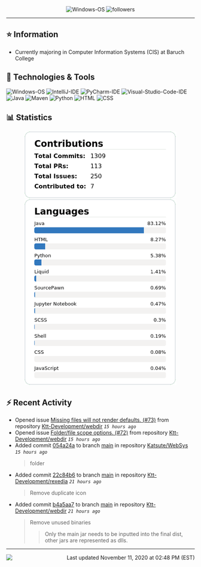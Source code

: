 <div align="center">
    <img 
        src="https://img.shields.io/badge/OS-Windows-informational?style=for-the-badge&color=3278be"
        alt="Windows-OS">
    <img 
        src="https://img.shields.io/github/followers/katsute?color=3278be&style=for-the-badge"
        alt="followers">
</div>

<hr>

## ⭐ Information

 - Currently majoring in Computer Information Systems (CIS) at Baruch College

## 🔧 Technologies & Tools

<img 
    src="https://img.shields.io/badge/OS-Windows-informational?style=flat-square&color=3278be"
    alt="Windows-OS">
<img 
    src="https://img.shields.io/badge/Editor-IntelliJ_IDEA-informational?style=flat-square&logo=intellij-idea&logoColor=white&color=3278be"
    alt="IntelliJ-IDE">
<img 
    src="https://img.shields.io/badge/Editor-PyCharm-informational?style=flat-square&logo=pycharm&logoColor=white&color=3278be"
    alt="PyCharm-IDE">
<img 
    src="https://img.shields.io/badge/Editor-Visual_Studio_Code-informational?style=flat-square&logo=Visual-Studio-Code&logoColor=white&color=3278be"
    alt="Visual-Studio-Code-IDE">
<img 
    src="https://img.shields.io/badge/Code-Java-informational?style=flat-square&logo=java&logoColor=white&color=3278be"
    alt="Java">
<img 
    src="https://img.shields.io/badge/Tools-Maven-informational?style=flat-square&logo=apache-maven&logoColor=white&color=3278be"
    alt="Maven">
<img 
    src="https://img.shields.io/badge/Code-Python-informational?style=flat-square&logo=python&logoColor=white&color=3278be"
    alt="Python">
<img 
    src="https://img.shields.io/badge/Code-HTML-informational?style=flat-square&logo=html5&logoColor=white&color=3278be"
    alt="HTML">
<img 
    src="https://img.shields.io/badge/Code-CSS-informational?style=flat-square&logo=css-wizardry&logoColor=white&color=3278be"
    alt="CSS">

## 📊 Statistics
<div align="center">
    <a href="https://github.com/Katsute/">
        <img src="https://github.com/Katsute/Katsute/blob/main/contributions.png">
    </a>
    <a href="https://github.com/Katsute/">
        <img src="https://github.com/Katsute/Katsute/blob/main/languages.png">
    </a>
</div>

## ⚡ Recent Activity

 - Opened issue [Missing files will not render defaults. (#73)](https://github.com/Ktt-Development/webdir/issues/73) from repository [Ktt-Development/webdir](https://github.com/Ktt-Development/webdir)  *`15 hours ago`*
 - Opened issue [Folder/file scope options. (#72)](https://github.com/Ktt-Development/webdir/issues/72) from repository [Ktt-Development/webdir](https://github.com/Ktt-Development/webdir)  *`15 hours ago`*
 - Added commit [054a24a](https://github.com/Katsute/WebSys/commit/054a24af328d740b2da720a7526cc0cd964eb17b) to branch [main](https://github.com/Katsute/WebSys/tree/main) in repository [Katsute/WebSys](https://github.com/Katsute/WebSys)  *`15 hours ago`*
   > folder
 - Added commit [22c84b6](https://github.com/Ktt-Development/rexedia/commit/22c84b6af321f4bb6e9e5d8ceebd590ba1e75826) to branch [main](https://github.com/Ktt-Development/rexedia/tree/main) in repository [Ktt-Development/rexedia](https://github.com/Ktt-Development/rexedia)  *`21 hours ago`*
   > Remove duplicate icon
 - Added commit [b4a5aa7](https://github.com/Ktt-Development/webdir/commit/b4a5aa7af3d17ea4673fe9f3e87c749e3e722151) to branch [main](https://github.com/Ktt-Development/webdir/tree/main) in repository [Ktt-Development/webdir](https://github.com/Ktt-Development/webdir)  *`21 hours ago`*
   > Remove unused binaries
   >  > Only the main jar needs to be inputted into the final dist, other jars are represented as dlls.

---
<img align="left" src="https://github.com/Katsute/Katsute/workflows/Update%20README.md/badge.svg"><p align="right">Last updated November 11, 2020 at 02:48 PM (EST)</p>
